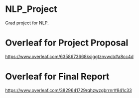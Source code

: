 # NLP_Project
Grad project for NLP.

# Overleaf for Project Proposal 
https://www.overleaf.com/6358673668ksjggtznvwcb#a8cc4d

# Overleaf for Final Report
https://www.overleaf.com/3829641729rqhzwzgbrrnr#841c33

